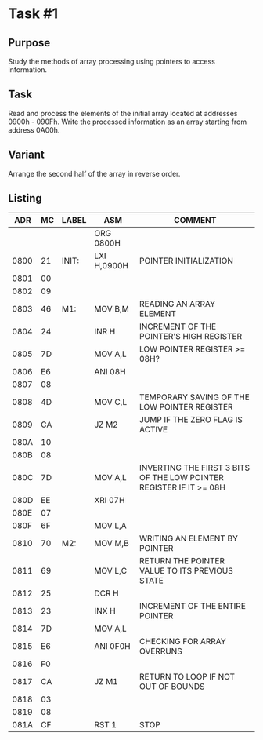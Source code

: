 # Task #1

## Purpose
Study the methods of array processing using pointers to access information.

## Task
Read and process the elements of the initial array located at addresses 0900h - 090Fh. Write the processed information as an array starting from address 0A00h.

## Variant
Arrange the second half of the array in reverse order.

## Listing

| ADR | MC | LABEL | ASM | COMMENT |
|------|----|-------|-------------|-|
|      |    |       | ORG 0800H   |  |
| 0800 | 21 | INIT: | LXI H,0900H | POINTER INITIALIZATION |
| 0801 | 00 |       |             |  |
| 0802 | 09 |       |             |  |
| 0803 | 46 | M1:   | MOV B,M     | READING AN ARRAY ELEMENT |
| 0804 | 24 |       | INR H       | INCREMENT OF THE POINTER'S HIGH REGISTER |
| 0805 | 7D |       | MOV A,L     | LOW POINTER REGISTER >= 08H? |
| 0806 | E6 |       | ANI 08H     |  |
| 0807 | 08 |       |             |  |
| 0808 | 4D |       | MOV C,L     | TEMPORARY SAVING OF THE LOW POINTER REGISTER |
| 0809 | CA |       | JZ M2       | JUMP IF THE ZERO FLAG IS ACTIVE |
| 080A | 10 |       |             |  |
| 080B | 08 |       |             |  |
| 080C | 7D |       | MOV A,L     | INVERTING THE FIRST 3 BITS OF THE LOW POINTER REGISTER IF IT >= 08H |
| 080D | EE |       | XRI 07H     |  |
| 080E | 07 |       |             |  |
| 080F | 6F |       | MOV L,A     |  |
| 0810 | 70 | M2:   | MOV M,B     | WRITING AN ELEMENT BY POINTER |
| 0811 | 69 |       | MOV L,C     | RETURN THE POINTER VALUE TO ITS PREVIOUS STATE |
| 0812 | 25 |       | DCR H       |  |
| 0813 | 23 |       | INX H       | INCREMENT OF THE ENTIRE POINTER |
| 0814 | 7D |       | MOV A,L     |  |
| 0815 | E6 |       | ANI 0F0H    | CHECKING FOR ARRAY OVERRUNS |
| 0816 | F0 |       |             |  |
| 0817 | CA |       | JZ M1       | RETURN TO LOOP IF NOT OUT OF BOUNDS |
| 0818 | 03 |       |             |  |
| 0819 | 08 |       |             |  |
| 081A | CF |       | RST 1       | STOP |
